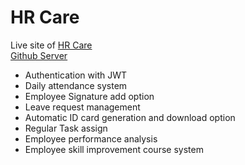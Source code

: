 # HR Care

Live site of [HR Care](https://hrcare.netlify.app/) <br/>
[Github Server](https://github.com/md-mh/hr-care-backend)

<ul>
<li>Authentication with JWT</li>
<li>Daily attendance system</li>
<li>Employee Signature add option</li>
<li>Leave request management</li>
<li>Automatic ID card generation and download option</li>
<li>Regular Task assign</li>
<li>Employee performance analysis</li>
<li>Employee skill improvement course system</li>

</ul>

